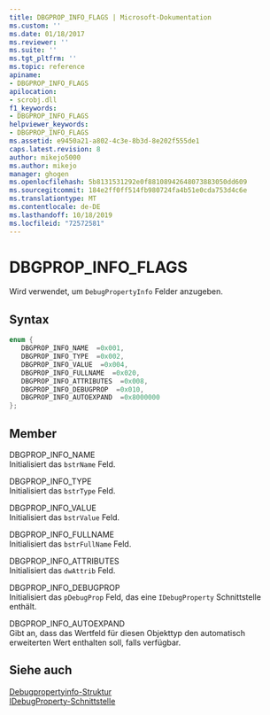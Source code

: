 ```yaml
---
title: DBGPROP_INFO_FLAGS | Microsoft-Dokumentation
ms.custom: ''
ms.date: 01/18/2017
ms.reviewer: ''
ms.suite: ''
ms.tgt_pltfrm: ''
ms.topic: reference
apiname:
- DBGPROP_INFO_FLAGS
apilocation:
- scrobj.dll
f1_keywords:
- DBGPROP_INFO_FLAGS
helpviewer_keywords:
- DBGPROP_INFO_FLAGS
ms.assetid: e9450a21-a802-4c3e-8b3d-8e202f555de1
caps.latest.revision: 8
author: mikejo5000
ms.author: mikejo
manager: ghogen
ms.openlocfilehash: 5b8131531292e0f88108942648073883050dd609
ms.sourcegitcommit: 184e2ff0ff514fb980724fa4b51e0cda753d4c6e
ms.translationtype: MT
ms.contentlocale: de-DE
ms.lasthandoff: 10/18/2019
ms.locfileid: "72572581"
---
```

# <a name="dbgprop_info_flags"></a>DBGPROP_INFO_FLAGS
Wird verwendet, um `DebugPropertyInfo` Felder anzugeben.  
  
## <a name="syntax"></a>Syntax  
  
```cpp
enum {  
   DBGPROP_INFO_NAME  =0x001,  
   DBGPROP_INFO_TYPE  =0x002,  
   DBGPROP_INFO_VALUE  =0x004,  
   DBGPROP_INFO_FULLNAME  =0x020,  
   DBGPROP_INFO_ATTRIBUTES  =0x008,  
   DBGPROP_INFO_DEBUGPROP  =0x010,  
   DBGPROP_INFO_AUTOEXPAND  =0x8000000  
};  
```  
  
## <a name="members"></a>Member  
 DBGPROP_INFO_NAME  
 Initialisiert das `bstrName` Feld.  
  
 DBGPROP_INFO_TYPE  
 Initialisiert das `bstrType` Feld.  
  
 DBGPROP_INFO_VALUE  
 Initialisiert das `bstrValue` Feld.  
  
 DBGPROP_INFO_FULLNAME  
 Initialisiert das `bstrFullName` Feld.  
  
 DBGPROP_INFO_ATTRIBUTES  
 Initialisiert das `dwAttrib` Feld.  
  
 DBGPROP_INFO_DEBUGPROP  
 Initialisiert das `pDebugProp` Feld, das eine `IDebugProperty` Schnittstelle enthält.  
  
 DBGPROP_INFO_AUTOEXPAND  
 Gibt an, dass das Wertfeld für diesen Objekttyp den automatisch erweiterten Wert enthalten soll, falls verfügbar.  
  
## <a name="see-also"></a>Siehe auch  
 [Debugpropertyinfo-Struktur](../../winscript/reference/debugpropertyinfo-structure.md)    
 [IDebugProperty-Schnittstelle](../../winscript/reference/idebugproperty-interface.md)
